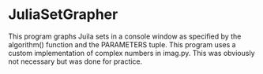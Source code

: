 # JuliaSetGrapher
This program graphs Juila sets in a console window as specified by the algorithm() function and the PARAMETERS tuple.
This program uses a custom implementation of complex numbers in imag.py. This was obviously not necessary but was done for practice.
